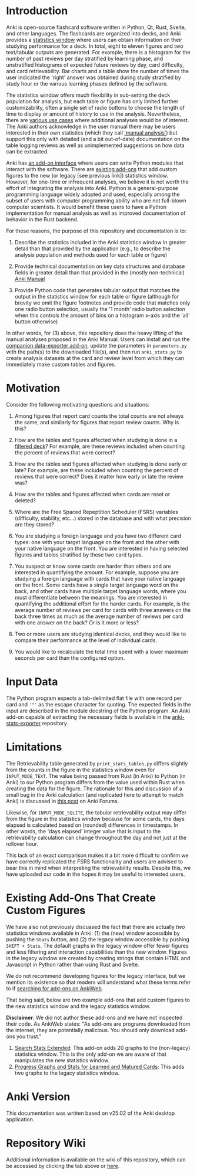 # Introduction

Anki is open-source flashcard software written in Python, Qt, Rust,
Svelte, and other languages. The flashcards are organized into decks,
and Anki provides a
[statistics window](https://docs.ankiweb.net/stats.html#statistics)
where users can obtain information on their studying performance for a deck.
In total, eight to eleven figures and two text/tabular outputs are
generated. For example, there is a histogram
for the number of past reviews per day stratified by learning phase, and
unstratified histograms of expected future reviews by day, card difficulty,
and card retrievability.  Bar charts and a table show the number of times
the user indicated the 'right' answer was obtained during study
stratified by study hour or the various learning phases defined by
the software.

The statistics window offers much flexibility in sub-setting the deck population
for analysis, but each table or figure has only limited further
customizability, often a single set of radio buttons to choose
the length of time to display or amount of history to use in the analysis.
Nevertheless, there are
[various use cases](#Motivation) where additional analyses would be of interest.
The Anki authors
acknowledge in the user manual there may be users interested in their own
statistics (which they call ['manual analysis'](https://docs.ankiweb.net/stats.html#manual-analysis))
but support this only with detailed (and a bit out-of-date) documentation
on the table logging reviews as well as unimplemented suggestions on how
data can be extracted.

Anki has [an add-on interface](https://addon-docs.ankiweb.net) where users
can write Python modules that interact with the software.
There are [existing add-ons](#Existing-Add-Ons-That-Create-Custom-Figures)
that add custom figures to the new (or legacy [see previous link]) statistics
window. However, for one-time or infrequent analyses, we believe it is not
worth the effort of integrating the analysis into Anki. Python is a
general-purpose programming language widely adopted and used, especially
among the subset of users with computer programming ability who are
not full-blown computer scientists. It would benefit these users
to have a Python implementation for manual analysis as well as
improved documentation of behavior in the Rust backend.

For these reasons, the purpose of this repository and documentation is to:

1. Describe the statistics included in the Anki statistics window
in greater detail than that provided by the application (e.g., to describe
the analysis population and methods used for each table or figure)

2. Provide technical documentation on key data structures and
database fields in greater detail than that provided in the (mostly
non-technical) [Anki Manual](https://docs.ankiweb.net)

3. Provide Python code that generates tabular output that matches the
output in the statistics window for each table or figure (although for
brevity we omit the figure footnotes and provide code that matches only one
radio button selection, usually the '1 month' radio button selection
when this controls the amount of bins on a histogram x-axis and the
'all' button otherwise)

In other words, for (3) above, this repository does the heavy lifting
of the manual analyses proposed in the Anki Manual. Users can install
and run the
[companion data-exporter add-on](https://github.com/ghrgriner/anki-stats-exporter),
update the parameters in `parameters.py` with the path(s) to the downloaded
file(s), and then run `anki_stats.py` to create analysis datasets at the
card and review level from which they can immediately make custom
tables and figures.

# Motivation

Consider the following motivating questions and situations:

1. Among figures that report card counts the total counts are not always
the same, and similarly for figures that report review counts. Why
is this?

2. How are the tables and figures affected when studying is done in a
[filtered deck](https://docs.ankiweb.net/filtered-decks.html)? For
example, are these reviews included when counting the percent of
reviews that were correct?

3. How are the tables and figures affected when studying is done early
or late? For example, are these included when counting the percent
of reviews that were correct? Does it matter how early or late the
review was?

4. How are the tables and figures affected when cards are
reset or deleted?

5. Where are the Free Spaced Repeptition Scheduler (FSRS) variables
(difficulty, stability, etc...) stored in the database and with
what precision are they stored?

6. You are studying a foreign language and you have two different
card types: one with your target language on the front and the other
with your native language on the front. You are interested in having
selected figures and tables stratified by these two card types.

7. You suspect or know some cards are harder than others and are
interested in quantifying the amount. For example, suppose you are
studying a foreign language with cards that have your native language
on the front. Some cards have a single target language word on the
back, and other cards have multiple target language words, where
you must differentiate between the meanings. You are interested in
quantifying the additional effort for the harder cards. For example,
is the average number of reviews per card for cards with three answers
on the back three times as much as the average number of reviews per
card with one answer on the back? Or is it more or less?

8. Two or more users are studying identical decks, and they would
like to compare their performance at the level of individual cards.

9. You would like to recalculate the total time spent with a lower
maximum seconds per card than the configured option.

# Input Data

The Python program expects a tab-delimited flat file with one
record per card and `'"'` as the escape character for quoting.
The expected fields in the input are described in the module
docstring of the Python program. An Anki add-on capable of
extracting the necessary fields is available in the
[anki-stats-exporter](https://github.com/ghrgriner/anki-stats-exporter/)
repository.

# Limitations

The Retrievability table generated by `print_stats_tables.py` differs
slightly from the counts in the figure in the statistics window
even for `INPUT_MODE_TEXT`.
The value being passed from Rust (in Anki) to Python (in Anki)
to our Python program differs from the value used within Rust
when creating the data for the figure. The rationale for this
and discussion of a small bug in the Anki calculation (and
replicated here to attempt to match Anki) is discussed in
[this post](https://forums.ankiweb.net/t/bug-retrievability-in-browser-doesnt-match-retrievability-in-stats-histogram) on Anki Forums.

Likewise, for `INPUT_MODE_SQLITE`, the tabular retrievability output may
differ from the figure in the statistics window because
for some cards, the days elapsed is calculated based on
(rounded) differences in timestamps. In other words, the
'days elapsed' integer value that is input to the retrievability
calculation can change throughout the day and not just at
the rollover hour.

This lack of an exact comparison makes it a bit more
difficult to confirm we have correctly replicated the FSRS
functionality and users are advised to bear this in mind
when interpreting the retrievability results. Despite this, we
have uploaded our code in the hopes it may be useful to
interested users.

# Existing Add-Ons That Create Custom Figures

We have also not previously discussed the fact that there are
actually *two* statistics windows available in Anki: (1) the
(new) window accessible by pushing the `Stats` button, and
(2) the legacy window accessible by pushing `SHIFT + Stats`.
The default graphs in the legacy window offer fewer
figures and less filtering and interaction capabilities than
the new window. Figures in the legacy window are created by
creating strings that contain HTML and Javascript in Python
rather than using Rust and Svelte.

We do not recommend developing figures for the legacy interface,
but we mention its existence so that readers will understand what
these terms refer to if [searching for add-ons on AnkiWeb](https://ankiweb.net/shared/addons).

That being said, below are two example add-ons that add
custom figures to the new statistics window and the legacy
statistics window.

**Disclaimer**: We did not author these add-ons and we have not
inspected their code. As AnkiWeb states: "As add-ons are programs
downloaded from the internet, they are potentially malicious. You
should only download add-ons you trust."

1. [Search Stats Extended](https://ankiweb.net/shared/info/1613056169):
   This add-on adds 20 graphs to the (non-legacy) statistics window.
   This is the only add-on we are aware of that manipulates the new
   statistics window.
2. [Progress Graphs and Stats for Learned and Matured Cards](https://ankiweb.net/shared/info/266436365): This adds two graphs to the legacy statistics
   window.

# Anki Version

This documentation was written based on v25.02 of the Anki
desktop application.

# Repository Wiki

Additional information is available on the wiki of this
repository, which can be accessed by clicking the tab above or
[here](https://github.com/ghrgriner/anki-stats/wiki).

